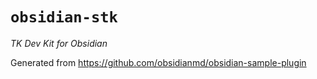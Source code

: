 # `obsidian-stk`

_TK Dev Kit for Obsidian_

Generated from https://github.com/obsidianmd/obsidian-sample-plugin
